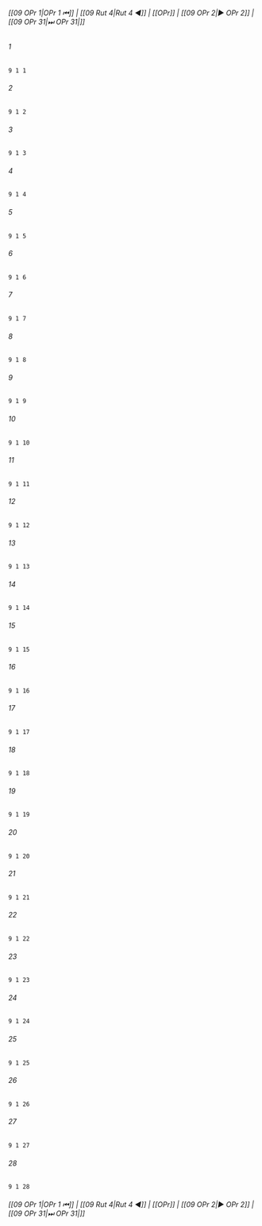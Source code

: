 
###### [[09 OPr 1|OPr 1 ⏮]] | [[09 Rut 4|Rut 4 ◀]] | [[OPr]] | [[09 OPr 2|▶ OPr 2]] | [[09 OPr 31|⏭ OPr 31|]]

###### 1
``` verse
9 1 1 
```
###### 2
``` verse
9 1 2 
```
###### 3
``` verse
9 1 3 
```
###### 4
``` verse
9 1 4 
```
###### 5
``` verse
9 1 5 
```
###### 6
``` verse
9 1 6 
```
###### 7
``` verse
9 1 7 
```
###### 8
``` verse
9 1 8 
```
###### 9
``` verse
9 1 9 
```
###### 10
``` verse
9 1 10 
```
###### 11
``` verse
9 1 11 
```
###### 12
``` verse
9 1 12 
```
###### 13
``` verse
9 1 13 
```
###### 14
``` verse
9 1 14 
```
###### 15
``` verse
9 1 15 
```
###### 16
``` verse
9 1 16 
```
###### 17
``` verse
9 1 17 
```
###### 18
``` verse
9 1 18 
```
###### 19
``` verse
9 1 19 
```
###### 20
``` verse
9 1 20 
```
###### 21
``` verse
9 1 21 
```
###### 22
``` verse
9 1 22 
```
###### 23
``` verse
9 1 23 
```
###### 24
``` verse
9 1 24 
```
###### 25
``` verse
9 1 25 
```
###### 26
``` verse
9 1 26 
```
###### 27
``` verse
9 1 27 
```
###### 28
``` verse
9 1 28 
```

###### [[09 OPr 1|OPr 1 ⏮]] | [[09 Rut 4|Rut 4 ◀]] | [[OPr]] | [[09 OPr 2|▶ OPr 2]] | [[09 OPr 31|⏭ OPr 31|]]

